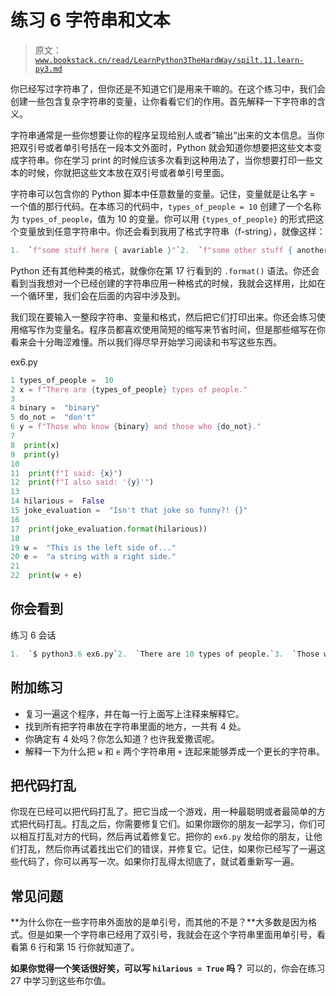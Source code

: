 # 练习 6 字符串和文本

> 原文：[`www.bookstack.cn/read/LearnPython3TheHardWay/spilt.11.learn-py3.md`](https://www.bookstack.cn/read/LearnPython3TheHardWay/spilt.11.learn-py3.md)

你已经写过字符串了，但你还是不知道它们是用来干嘛的。在这个练习中，我们会创建一些包含复杂字符串的变量，让你看看它们的作用。首先解释一下字符串的含义。

字符串通常是一些你想要让你的程序呈现给别人或者”输出“出来的文本信息。当你把双引号或者单引号括在一段本文外面时，Python 就会知道你想要把这些文本变成字符串。你在学习 print 的时候应该多次看到这种用法了，当你想要打印一些文本的时候，你就把这些文本放在双引号或者单引号里面。

字符串可以包含你的 Python 脚本中任意数量的变量。记住，变量就是让名字 = 一个值的那行代码。在本练习的代码中，`types_of_people = 10` 创建了一个名称为 `types_of_people`，值为 10 的变量。你可以用 `{types_of_people}` 的形式把这个变量放到任意字符串中。你还会看到我用了格式字符串（f-string），就像这样：

```py
1.  `f"some stuff here { avariable }"`2.  `f"some other stuff { anothervar }"`
```

Python 还有其他种类的格式，就像你在第 17 行看到的 `.format()` 语法。你还会看到当我想对一个已经创建的字符串应用一种格式的时候，我就会这样用，比如在一个循环里，我们会在后面的内容中涉及到。

我们现在要输入一整段字符串、变量和格式，然后把它们打印出来。你还会练习使用缩写作为变量名。程序员都喜欢使用简短的缩写来节省时间，但是那些缩写在你看来会十分晦涩难懂。所以我们得尽早开始学习阅读和书写这些东西。

ex6.py

```py
1 types_of_people =  10
2 x = f"There are {types_of_people} types of people."
3
4 binary =  "binary"
5 do_not =  "don't"
6 y = f"Those who know {binary} and those who {do_not}."
7
8  print(x)
9  print(y)
10
11  print(f"I said: {x}")
12  print(f"I also said: '{y}'")
13
14 hilarious =  False
15 joke_evaluation =  "Isn't that joke so funny?! {}"
16
17  print(joke_evaluation.format(hilarious))
18
19 w =  "This is the left side of..."
20 e =  "a string with a right side."
21
22  print(w + e)
```

## 你会看到

练习 6 会话

```py
1.  `$ python3.6 ex6.py`2.  `There are 10 types of people.`3.  `Those who know binary and those who don't.`4.  `I said: There are 10 types of people.`5.  `I also said: 'Those who know binary and those who don't.'`6.  `Isn't that joke so funny?! False`7.  `This is the left side of...a string with a right side.`
```

## 附加练习

*   复习一遍这个程序，并在每一行上面写上注释来解释它。
*   找到所有把字符串放在字符串里面的地方，一共有 4 处。
*   你确定有 4 处吗？你怎么知道？也许我爱撒谎呢。
*   解释一下为什么把 `w` 和 `e` 两个字符串用 `+` 连起来能够弄成一个更长的字符串。

## 把代码打乱

你现在已经可以把代码打乱了。把它当成一个游戏，用一种最聪明或者最简单的方式把代码打乱。打乱之后，你需要修复它们。如果你跟你的朋友一起学习，你们可以相互打乱对方的代码，然后再试着修复它。把你的 `ex6.py` 发给你的朋友，让他们打乱，然后你再试着找出它们的错误，并修复它。记住，如果你已经写了一遍这些代码了，你可以再写一次。如果你打乱得太彻底了，就试着重新写一遍。

## 常见问题

**为什么你在一些字符串外面放的是单引号，而其他的不是？**大多数是因为格式。但是如果一个字符串已经用了双引号，我就会在这个字符串里面用单引号，看看第 6 行和第 15 行你就知道了。

**如果你觉得一个笑话很好笑，可以写 `hilarious = True` 吗？** 可以的，你会在练习 27 中学习到这些布尔值。